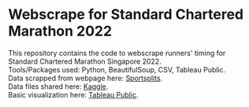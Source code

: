 # Webscrape for Standard Chartered Marathon 2022
This repository contains the code to webscrape runners' timing for Standard Chartered Marathon Singapore 2022.  <br />
Tools/Packages used: Python, BeautifulSoup, CSV, Tableau Public.  <br />
Data scrapped from webpage here: [Sportsplits](https://www.sportsplits.com/races/singapore-marathon-2022/). <br />
Data files shared here: [Kaggle](https://www.kaggle.com/datasets/clement7903/standard-chartered-marathon-2022). <br />
Basic visualization here: [Tableau Public](https://public.tableau.com/app/profile/clem.ng/viz/StandardCharteredMarathonSingapore2022/). <br />
